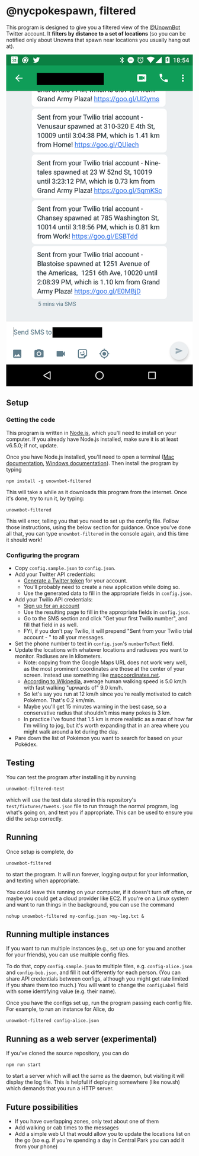 # @nycpokespawn, filtered

This program is designed to give you a filtered view of the [@UnownBot](https://twitter.com/UnownBot) Twitter account. It **filters by distance to a set of locations** (so you can be notified only about Unowns that spawn near locations you usually hang out at).

![Screenshot of text messages sent](screenshot.png)

## Setup

### Getting the code

This program is written in [Node.js](https://nodejs.org/), which you'll need to install on your computer. If you already have Node.js installed, make sure it is at least v6.5.0; if not, update.

Once you have Node.js installed, you'll need to open a terminal ([Mac documentation](http://blog.teamtreehouse.com/introduction-to-the-mac-os-x-command-line), [Windows documentation](http://www.howtogeek.com/235101/10-ways-to-open-the-command-prompt-in-windows-10/)). Then install the program by typing

```
npm install -g unownbot-filtered
```

This will take a while as it downloads this program from the internet. Once it's done, try to run it, by typing:

```
unownbot-filtered
```

This will error, telling you that you need to set up the config file. Follow those instructions, using the below section for guidance. Once you've done all that, you can type `unownbot-filtered` in the console again, and this time it should work!

### Configuring the program

- Copy `config.sample.json` to `config.json`.
- Add your Twitter API credentials:
  - [Generate a Twitter token](https://dev.twitter.com/oauth/overview/application-owner-access-tokens) for your account.
  - You'll probably need to create a new application while doing so.
  - Use the generated data to fill in the appropriate fields in `config.json`.
- Add your Twilio API credentials:
  - [Sign up for an account](https://www.twilio.com/try-twilio)
  - Use the resulting page to fill in the appropriate fields in `config.json`.
  - Go to the SMS section and click "Get your first Twilio number", and fill that field in as well.
  - FYI, if you don't pay Twilio, it will prepend "Sent from your Twilio trial account - " to all your messages.
- Set the phone number to text in `config.json`'s `numberToText` field.
- Update the locations with whatever locations and radiuses you want to monitor. Radiuses are in kilometers.
  - Note: copying from the Google Maps URL does not work very well, as the most prominent coordinates are those at the center of your screen. Instead use something like [mapcoordinates.net](http://www.mapcoordinates.net/en).
  - [According to Wikipedia](https://en.wikipedia.org/wiki/Preferred_walking_speed), average human walking speed is 5.0 km/h with fast walking "upwards of" 9.0 km/h.
  - So let's say you run at 12 km/h since you're really motivated to catch Pokémon. That's 0.2 km/min.
  - Maybe you'll get 15 minutes warning in the best case, so a conservative radius that shouldn't miss many pokes is 3 km.
  - In practice I've found that 1.5 km is more realistic as a max of how far I'm willing to jog, but it's worth expanding that in an area where you might walk around a lot during the day.
- Pare down the list of Pokémon you want to search for based on your Pokédex.

## Testing

You can test the program after installing it by running

```
unownbot-filtered-test
```

which will use the test data stored in this repository's `test/fixtures/tweets.json` file to run through the normal program, log what's going on, and text you if appropriate. This can be used to ensure you did the setup correctly.

## Running

Once setup is complete, do

```
unownbot-filtered
```

to start the program. It will run forever, logging output for your information, and texting when appropriate.

You could leave this running on your computer, if it doesn't turn off often, or maybe you could get a cloud provider like EC2. If you're on a Linux system and want to run things in the background, you can use the command

```
nohup unownbot-filtered my-config.json >my-log.txt &
```

## Running multiple instances

If you want to run multiple instances (e.g., set up one for you and another for your friends), you can use multiple config files.

To do that, copy `config.sample.json` to multiple files, e.g. `config-alice.json` and `config-bob.json`, and fill it out differently for each person. (You can share API credentials between configs, although you might get rate limited if you share them too much.) You will want to change the `configLabel` field with some identifying value (e.g. their name).

Once you have the configs set up, run the program passing each config file. For example, to run an instance for Alice, do

```
unownbot-filtered config-alice.json
```

## Running as a web server (experimental)

If you've cloned the source repository, you can do

```
npm run start
```

to start a server which will act the same as the daemon, but visiting it will display the log file. This is helpful if deploying somewhere (like now.sh) which demands that you run a HTTP server.

## Future possibilities

- If you have overlapping zones, only text about one of them
- Add walking or cab times to the messages
- Add a simple web UI that would allow you to update the locations list on the go (so e.g. if you're spending a day in Central Park you can add it from your phone)
